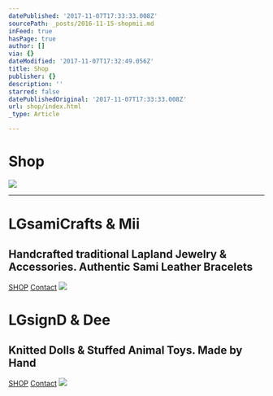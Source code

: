 ```yaml
---
datePublished: '2017-11-07T17:33:33.008Z'
sourcePath: _posts/2016-11-15-shopmii.md
inFeed: true
hasPage: true
author: []
via: {}
dateModified: '2017-11-07T17:32:49.056Z'
title: Shop
publisher: {}
description: ''
starred: false
datePublishedOriginal: '2017-11-07T17:33:33.008Z'
url: shop/index.html
_type: Article

---
```

# **Shop**
![](https://the-grid-user-content.s3-us-west-2.amazonaws.com/28b41c7b-f21b-4773-968e-85c3f2dd961c.jpg)

---

# **LGsamiCrafts & Mii**

## Handcrafted traditional Lapland Jewelry & Accessories. Authentic Sami Leather Bracelets
[SHOP][0]
[Contact][1]
![](https://the-grid-user-content.s3-us-west-2.amazonaws.com/f27959a9-de6c-49e7-8927-351d748f3182.jpg)

# **LGsignD & Dee**

## Knitted Dolls & Stuffed Animal Toys. Made by Hand
[SHOP][2]
[Contact][3]
![](https://the-grid-user-content.s3-us-west-2.amazonaws.com/fdd398a7-4353-4ced-8dee-a5f0cdc39ec1.jpg)

[0]: https://thegrid.ai/lgsamicrafts/shopmii/
[1]: https://thegrid.ai/lgsamicrafts/contact/
[2]: https://www.etsy.com/shop/lgsignd/
[3]: https://thegrid.ai/lgsignd/contact/
